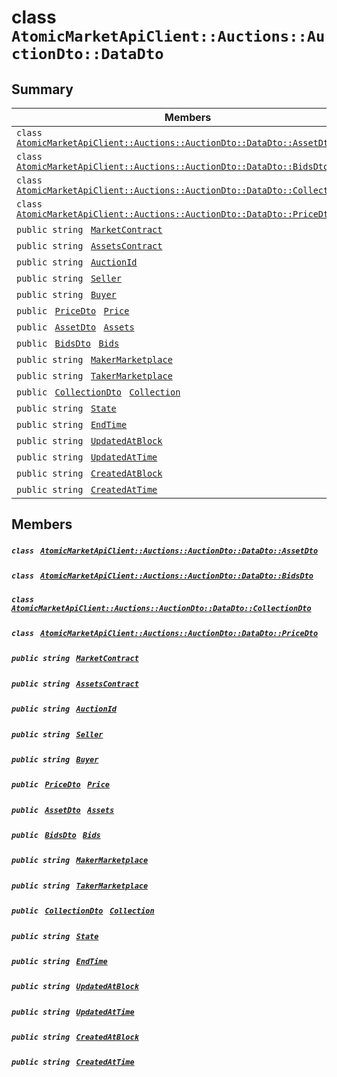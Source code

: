 # class `AtomicMarketApiClient::Auctions::AuctionDto::DataDto` 

## Summary

 Members                                | Descriptions                                
----------------------------------------|---------------------------------------------
`class ` [`AtomicMarketApiClient::Auctions::AuctionDto::DataDto::AssetDto`](.github/workflows/documentation/md/AtomicMarketApiClient--Auctions--AuctionDto--DataDto--AssetDto.md#class_atomic_market_api_client_1_1_auctions_1_1_auction_dto_1_1_data_dto_1_1_asset_dto)        | 
`class ` [`AtomicMarketApiClient::Auctions::AuctionDto::DataDto::BidsDto`](.github/workflows/documentation/md/AtomicMarketApiClient--Auctions--AuctionDto--DataDto--BidsDto.md#class_atomic_market_api_client_1_1_auctions_1_1_auction_dto_1_1_data_dto_1_1_bids_dto)        | 
`class ` [`AtomicMarketApiClient::Auctions::AuctionDto::DataDto::CollectionDto`](.github/workflows/documentation/md/AtomicMarketApiClient--Auctions--AuctionDto--DataDto--CollectionDto.md#class_atomic_market_api_client_1_1_auctions_1_1_auction_dto_1_1_data_dto_1_1_collection_dto)        | 
`class ` [`AtomicMarketApiClient::Auctions::AuctionDto::DataDto::PriceDto`](.github/workflows/documentation/md/AtomicMarketApiClient--Auctions--AuctionDto--DataDto--PriceDto.md#class_atomic_market_api_client_1_1_auctions_1_1_auction_dto_1_1_data_dto_1_1_price_dto)        | 
`public string ` [`MarketContract`](#class_atomic_market_api_client_1_1_auctions_1_1_auction_dto_1_1_data_dto_1a20de5c38363f0c6bf6b151e6ae648f99) | 
`public string ` [`AssetsContract`](#class_atomic_market_api_client_1_1_auctions_1_1_auction_dto_1_1_data_dto_1a4bccc9f554dbf86212f9cd2fa46d0752) | 
`public string ` [`AuctionId`](#class_atomic_market_api_client_1_1_auctions_1_1_auction_dto_1_1_data_dto_1ad7e7317f31fd0202dfdee9acc900ce45) | 
`public string ` [`Seller`](#class_atomic_market_api_client_1_1_auctions_1_1_auction_dto_1_1_data_dto_1aa5502032d18fb2afb35ca3560819275b) | 
`public string ` [`Buyer`](#class_atomic_market_api_client_1_1_auctions_1_1_auction_dto_1_1_data_dto_1a98a10502a99e30c08ee132cbdc9b1955) | 
`public ` [`PriceDto`](.github/workflows/documentation/md/AtomicMarketApiClient--Auctions--AuctionDto--DataDto--PriceDto.md#class_atomic_market_api_client_1_1_auctions_1_1_auction_dto_1_1_data_dto_1_1_price_dto)` ` [`Price`](#class_atomic_market_api_client_1_1_auctions_1_1_auction_dto_1_1_data_dto_1aad692b76a67e3bf06c311cef195337a8) | 
`public ` [`AssetDto`](.github/workflows/documentation/md/AtomicMarketApiClient--Auctions--AuctionDto--DataDto--AssetDto.md#class_atomic_market_api_client_1_1_auctions_1_1_auction_dto_1_1_data_dto_1_1_asset_dto)` ` [`Assets`](#class_atomic_market_api_client_1_1_auctions_1_1_auction_dto_1_1_data_dto_1af4eeb79abe4abf6489007349e93616f9) | 
`public ` [`BidsDto`](.github/workflows/documentation/md/AtomicMarketApiClient--Auctions--AuctionDto--DataDto--BidsDto.md#class_atomic_market_api_client_1_1_auctions_1_1_auction_dto_1_1_data_dto_1_1_bids_dto)` ` [`Bids`](#class_atomic_market_api_client_1_1_auctions_1_1_auction_dto_1_1_data_dto_1aaa474b01a3471ce874ffd92030b9ee80) | 
`public string ` [`MakerMarketplace`](#class_atomic_market_api_client_1_1_auctions_1_1_auction_dto_1_1_data_dto_1ac56762821342790d851bc50b189c6309) | 
`public string ` [`TakerMarketplace`](#class_atomic_market_api_client_1_1_auctions_1_1_auction_dto_1_1_data_dto_1a8355908769f0cee72777ce35e7e8b9c0) | 
`public ` [`CollectionDto`](.github/workflows/documentation/md/AtomicMarketApiClient--Auctions--AuctionDto--DataDto--CollectionDto.md#class_atomic_market_api_client_1_1_auctions_1_1_auction_dto_1_1_data_dto_1_1_collection_dto)` ` [`Collection`](#class_atomic_market_api_client_1_1_auctions_1_1_auction_dto_1_1_data_dto_1ac6d9b0c1cef1d8ad020fa9b6fc1c3319) | 
`public string ` [`State`](#class_atomic_market_api_client_1_1_auctions_1_1_auction_dto_1_1_data_dto_1a522e965bbae5a9446d697aa3c704331d) | 
`public string ` [`EndTime`](#class_atomic_market_api_client_1_1_auctions_1_1_auction_dto_1_1_data_dto_1acf19e0bd28f16eae4fad0a2e6586d8a4) | 
`public string ` [`UpdatedAtBlock`](#class_atomic_market_api_client_1_1_auctions_1_1_auction_dto_1_1_data_dto_1a6bb57b5afa05403c9d9c39296178c9ef) | 
`public string ` [`UpdatedAtTime`](#class_atomic_market_api_client_1_1_auctions_1_1_auction_dto_1_1_data_dto_1a72262f869452135882a475b6636de902) | 
`public string ` [`CreatedAtBlock`](#class_atomic_market_api_client_1_1_auctions_1_1_auction_dto_1_1_data_dto_1a022adc431e5845376e250208a999e12d) | 
`public string ` [`CreatedAtTime`](#class_atomic_market_api_client_1_1_auctions_1_1_auction_dto_1_1_data_dto_1a4cb9b4aaa1372df6dc2bb7d8f4916403) | 

## Members

##### `class ` [`AtomicMarketApiClient::Auctions::AuctionDto::DataDto::AssetDto`](.github/workflows/documentation/md/AtomicMarketApiClient--Auctions--AuctionDto--DataDto--AssetDto.md#class_atomic_market_api_client_1_1_auctions_1_1_auction_dto_1_1_data_dto_1_1_asset_dto) 

##### `class ` [`AtomicMarketApiClient::Auctions::AuctionDto::DataDto::BidsDto`](.github/workflows/documentation/md/AtomicMarketApiClient--Auctions--AuctionDto--DataDto--BidsDto.md#class_atomic_market_api_client_1_1_auctions_1_1_auction_dto_1_1_data_dto_1_1_bids_dto) 

##### `class ` [`AtomicMarketApiClient::Auctions::AuctionDto::DataDto::CollectionDto`](.github/workflows/documentation/md/AtomicMarketApiClient--Auctions--AuctionDto--DataDto--CollectionDto.md#class_atomic_market_api_client_1_1_auctions_1_1_auction_dto_1_1_data_dto_1_1_collection_dto) 

##### `class ` [`AtomicMarketApiClient::Auctions::AuctionDto::DataDto::PriceDto`](.github/workflows/documentation/md/AtomicMarketApiClient--Auctions--AuctionDto--DataDto--PriceDto.md#class_atomic_market_api_client_1_1_auctions_1_1_auction_dto_1_1_data_dto_1_1_price_dto) 

##### `public string ` [`MarketContract`](#class_atomic_market_api_client_1_1_auctions_1_1_auction_dto_1_1_data_dto_1a20de5c38363f0c6bf6b151e6ae648f99) 

##### `public string ` [`AssetsContract`](#class_atomic_market_api_client_1_1_auctions_1_1_auction_dto_1_1_data_dto_1a4bccc9f554dbf86212f9cd2fa46d0752) 

##### `public string ` [`AuctionId`](#class_atomic_market_api_client_1_1_auctions_1_1_auction_dto_1_1_data_dto_1ad7e7317f31fd0202dfdee9acc900ce45) 

##### `public string ` [`Seller`](#class_atomic_market_api_client_1_1_auctions_1_1_auction_dto_1_1_data_dto_1aa5502032d18fb2afb35ca3560819275b) 

##### `public string ` [`Buyer`](#class_atomic_market_api_client_1_1_auctions_1_1_auction_dto_1_1_data_dto_1a98a10502a99e30c08ee132cbdc9b1955) 

##### `public ` [`PriceDto`](.github/workflows/documentation/md/AtomicMarketApiClient--Auctions--AuctionDto--DataDto--PriceDto.md#class_atomic_market_api_client_1_1_auctions_1_1_auction_dto_1_1_data_dto_1_1_price_dto)` ` [`Price`](#class_atomic_market_api_client_1_1_auctions_1_1_auction_dto_1_1_data_dto_1aad692b76a67e3bf06c311cef195337a8) 

##### `public ` [`AssetDto`](.github/workflows/documentation/md/AtomicMarketApiClient--Auctions--AuctionDto--DataDto--AssetDto.md#class_atomic_market_api_client_1_1_auctions_1_1_auction_dto_1_1_data_dto_1_1_asset_dto)` ` [`Assets`](#class_atomic_market_api_client_1_1_auctions_1_1_auction_dto_1_1_data_dto_1af4eeb79abe4abf6489007349e93616f9) 

##### `public ` [`BidsDto`](.github/workflows/documentation/md/AtomicMarketApiClient--Auctions--AuctionDto--DataDto--BidsDto.md#class_atomic_market_api_client_1_1_auctions_1_1_auction_dto_1_1_data_dto_1_1_bids_dto)` ` [`Bids`](#class_atomic_market_api_client_1_1_auctions_1_1_auction_dto_1_1_data_dto_1aaa474b01a3471ce874ffd92030b9ee80) 

##### `public string ` [`MakerMarketplace`](#class_atomic_market_api_client_1_1_auctions_1_1_auction_dto_1_1_data_dto_1ac56762821342790d851bc50b189c6309) 

##### `public string ` [`TakerMarketplace`](#class_atomic_market_api_client_1_1_auctions_1_1_auction_dto_1_1_data_dto_1a8355908769f0cee72777ce35e7e8b9c0) 

##### `public ` [`CollectionDto`](.github/workflows/documentation/md/AtomicMarketApiClient--Auctions--AuctionDto--DataDto--CollectionDto.md#class_atomic_market_api_client_1_1_auctions_1_1_auction_dto_1_1_data_dto_1_1_collection_dto)` ` [`Collection`](#class_atomic_market_api_client_1_1_auctions_1_1_auction_dto_1_1_data_dto_1ac6d9b0c1cef1d8ad020fa9b6fc1c3319) 

##### `public string ` [`State`](#class_atomic_market_api_client_1_1_auctions_1_1_auction_dto_1_1_data_dto_1a522e965bbae5a9446d697aa3c704331d) 

##### `public string ` [`EndTime`](#class_atomic_market_api_client_1_1_auctions_1_1_auction_dto_1_1_data_dto_1acf19e0bd28f16eae4fad0a2e6586d8a4) 

##### `public string ` [`UpdatedAtBlock`](#class_atomic_market_api_client_1_1_auctions_1_1_auction_dto_1_1_data_dto_1a6bb57b5afa05403c9d9c39296178c9ef) 

##### `public string ` [`UpdatedAtTime`](#class_atomic_market_api_client_1_1_auctions_1_1_auction_dto_1_1_data_dto_1a72262f869452135882a475b6636de902) 

##### `public string ` [`CreatedAtBlock`](#class_atomic_market_api_client_1_1_auctions_1_1_auction_dto_1_1_data_dto_1a022adc431e5845376e250208a999e12d) 

##### `public string ` [`CreatedAtTime`](#class_atomic_market_api_client_1_1_auctions_1_1_auction_dto_1_1_data_dto_1a4cb9b4aaa1372df6dc2bb7d8f4916403) 

